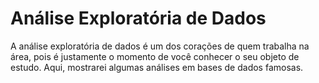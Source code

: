 # Análise Exploratória de Dados
A análise exploratória de dados é um dos corações de quem trabalha na área, pois é justamente o momento de você conhecer o seu objeto de estudo. Aqui, mostrarei algumas análises em bases de dados famosas.
